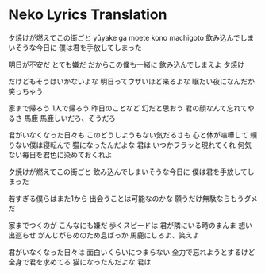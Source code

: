 # Neko Lyrics Translation

夕焼けが燃えてこの街ごと                   yūyake ga moete kono machigoto
飲み込んでしまいそうな今日に
僕は君を手放してしまった

明日が不安だ とても嫌だ
だからこの僕も一緒に
飲み込んでしまえよ 夕焼け

だけどもそうはいかないよな
明日ってウザいほど来るよな
眠たい夜になんだか笑っちゃう

家まで帰ろう 1人で帰ろう
昨日のことなど 幻だと思おう
君の顔なんて忘れてやるさ
馬鹿 馬鹿しいだろ、そうだろ

君がいなくなった日々も
このどうしようもない気だるさも
心と体が喧嘩して
頼りない僕は寝転んで
猫になったんだよな 君は
いつかフラッと現れてくれ
何気ない毎日を君色に染めておくれよ

夕焼けが燃えてこの街ごと
飲み込んでしまいそうな今日に
僕は君を手放してしまった

若すぎる僕らはまた1から
出会うことは可能なのかな
願うだけ無駄ならもうダメだ

家までつくのが こんなにも嫌だ
歩くスピードは 君が隣にいる時のまんま
想い出巡らせ がんじがらめのため息ばっか
馬鹿にしろよ、笑えよ

君がいなくなった日々は
面白いくらいにつまらない
全力で忘れようとするけど
全身で君を求めてる
猫になったんだよな 君は
